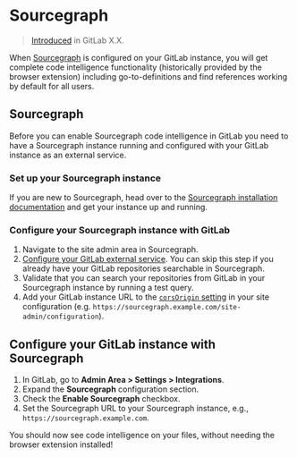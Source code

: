 # Sourcegraph

> [Introduced](https://gitlab.com/gitlab-org/gitlab/merge_requests/16556) in GitLab X.X.

When [Sourcegraph](https://sourcegraph.com) is configured on your GitLab instance, you
will get complete code intelligence functionality (historically provided by the browser
extension) including go-to-definitions and find references working by default for all users.

## Sourcegraph

Before you can enable Sourcegraph code intelligence in GitLab you need to have a
Sourcegraph instance running and configured with your GitLab instance as an external
service.

### Set up your Sourcegraph instance

If you are new to Sourcegraph, head over to the [Sourcegraph installation documentation](https://docs.sourcegraph.com/admin) and get your instance up and running.

### Configure your Sourcegraph instance with GitLab

1. Navigate to the site admin area in Sourcegraph.
1. [Configure your GitLab external service](https://docs.sourcegraph.com/admin/external_service/gitlab).
You can skip this step if you already have your GitLab repositories searchable in Sourcegraph.
1. Validate that you can search your repositories from GitLab in your Sourcegraph instance by running a test query.
1. Add your GitLab instance URL to the [`corsOrigin` setting](https://docs.sourcegraph.com/admin/config/site_config#corsOrigin) in your site configuration (e.g. `https://sourcegraph.example.com/site-admin/configuration`).

## Configure your GitLab instance with Sourcegraph

1. In GitLab, go to **Admin Area > Settings > Integrations**.
1. Expand the **Sourcegraph** configuration section.
1. Check the **Enable Sourcegraph** checkbox.
1. Set the Sourcegraph URL to your Sourcegraph instance, e.g., `https://sourcegraph.example.com`.

You should now see code intelligence on your files, without needing the browser
extension installed!
